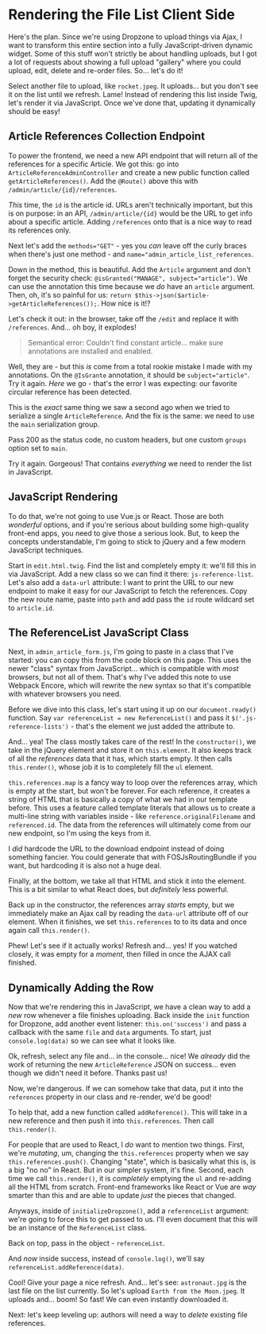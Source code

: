 # Rendering the File List Client Side

Here's the plan. Since we're using Dropzone to upload things via Ajax, I want to
transform this entire section into a fully JavaScript-driven dynamic widget. Some
of this stuff won't strictly be about handling uploads, but I got a lot of requests
about showing a full upload "gallery" where you could upload, edit, delete and
re-order files. So... let's do it!

Select another file to upload, like `rocket.jpeg`. It uploads... but you don't
see it on the list until we refresh. Lame! Instead of rendering this list inside
Twig, let's render it via JavaScript. Once we've done that, updating it dynamically
should be easy!

## Article References Collection Endpoint

To power the frontend, we need a new API endpoint that will return all of the
references for a specific Article. We got this: go into
`ArticleReferenceAdminController` and create a new public function called
`getArticleReferences()`. Add the `@Route()` above this with
`/admin/article/{id}/references`.

*This* time, the `id` is the article id. URLs aren't technically important, but
this is on purpose: in an API, `/admin/article/{id}` would be the URL to get info
about a specific article. Adding `/references` onto that is a nice way to read
its references only.

Next let's add the `methods="GET"` - yes you *can* leave off the curly braces
when there's just one method - and `name="admin_article_list_references`.

Down in the method, this is beautiful. Add the `Article` argument and don't forget
the security check: `@isGranted("MANAGE", subject="article")`. We can use the annotation
this time because we *do* have an `article` argument. Then, oh, it's so painful
for us: `return $this->json($article->getArticleReferences());`. How nice is it!?

Let's check it out: in the browser, take off the `/edit` and replace it with
`/references`. And... oh boy, it explodes!

> Semantical error: Couldn't find constant article... make sure annotations
> are installed and enabled.

Well, they are - but this *is* come from a total rookie mistake I made with my
annotations. On the `@IsGrante` annotation, it should be `subject="article"`.
Try it again. *Here* we go - that's the error I was expecting: our favorite
circular reference has been detected.

This is the *exact* same thing we saw a second ago when we tried to serialize a
single `ArticleReference`. And the fix is the same: we need to use the `main` serialization
group.

Pass 200 as the status code, no custom headers, but one custom `groups` option set to `main`.

Try it again. Gorgeous! That contains *everything* we need to render the list in
JavaScript.

## JavaScript Rendering

To do that, we're not going to use Vue.js or React. Those are both *wonderful*
options, and if you're serious about building some high-quality front-end apps,
you need to give those a serious look. But, to keep the concepts understandable,
I'm going to stick to jQuery and a few modern JavaScript techniques.

Start in `edit.html.twig`. Find the list and completely empty it: we'll fill this
in via JavaScript. Add a new class so we can find it there: `js-reference-list`.
Let's also add a `data-url` attribute: I want to print the URL to our new endpoint
to make it easy for our JavaScript to fetch the references. Copy the new route name,
paste into `path` and add pass the `id` route wildcard set to `article.id`.

## The ReferenceList JavaScript Class

Next, in `admin_article_form.js`, I'm going to paste in a class that I've started:
you can copy this from the code block on this page. This uses the newer "class"
syntax from JavaScript... which is compatible with *most* browsers, but not all
of them. That's why I've added this note to use Webpack Encore, which will rewrite
the new syntax so that it's compatible with whatever browsers you need.

Before we dive into this class, let's start using it up on our `document.ready()`
function. Say `var referenceList = new ReferenceList()` and pass it
`$('.js-reference-lists')` - that's the element we just added the attribute to.

And... yea! The class mostly takes care of the rest! In the `constructor()`, we
take in the jQuery element and store it on `this.element`. It also keeps track of
all the *references* data that it has, which starts empty. It then calls
`this.render()`, whose job it is to completely fill the `ul` element.

`this.references.map` is a fancy way to loop over the references array, which is
empty at the start, but won't be forever. For each reference, it creates a string
of HTML that is basically a copy of what we had in our template before. This uses
a feature called template literals that allows us to create a multi-line string
with variables inside - like `reference.originalFilename` and `referenced.id`.
The data from the references will ultimately come from our new endpoint, so I'm
using the keys from it.

I *did* hardcode the URL to the download endpoint instead of doing something fancier.
You could generate that with FOSJsRoutingBundle if you want, but hardcoding it
is also not a huge deal.

Finally, at the bottom, we take all that HTML and stick it into the element. This
is a bit similar to what React does, but *definitely* less powerful.

Back up in the constructor, the references array *starts* empty, but we immediately
make an Ajax call by reading the `data-url` attribute off of our element. When it
finishes, we set `this.references` to to its data and once again call `this.render()`.

Phew! Let's see if it actually works! Refresh and... yes! If you watched closely,
it was empty for a *moment*, then filled in once the AJAX call finished.

## Dynamically Adding the Row

Now that we're rendering this in JavaScript, we have a clean way to add a *new*
row whenever a file finishes uploading. Back inside the `init` function for Dropzone,
add another event listener: `this.on('success')` and pass a callback with the same
`file` and `data` arguments. To start, just `console.log(data)` so we can see what
it looks like.

Ok, refresh, select any file and... in the console... nice! We *already* did the
work of returning the new `ArticleReference` JSON on success... even though we
didn't need it before. Thanks past us!

Now, we're dangerous. If we can somehow take that data, put it into the `references`
property in our class and re-render, we'd be good!

To help that, add a new function called `addReference()`. This will take in a new
reference and then push it into `this.references`. Then call `this.render()`.

For people that are used to React, I *do* want to mention two things. First, we're
*mutating*, um, changing the `this.references` property when we say
`this.references.push()`. Changing "state", which is basically what this is, is
a big "no no" in React. But in our simpler system, it's fine. Second, each time
we call `this.render()`, it is *completely* emptying the `ul` and re-adding all
the HTML from scratch. Front-end frameworks like React or Vue are *way* smarter
than this and are able to update *just* the pieces that changed.

Anyways, inside of `initializeDropzone()`, add a `referenceList` argument: we're
going to force this to get passed to us. I'll even document that this will be an
instance of the `ReferenceList` class.

Back on top, pass in the object - `referenceList`.

And *now* inside success, instead of `console.log()`, we'll say
`referenceList.addReference(data)`.

Cool! Give your page a nice refresh. And... let's see: `astronaut.jpg` is the last
file on the list currently. So let's upload `Earth from the Moon.jpeg`. It uploads
and... boom! So fast! We can even instantly downloaded it.

Next: let's keep leveling up: authors will need a way to *delete* existing file
references.
